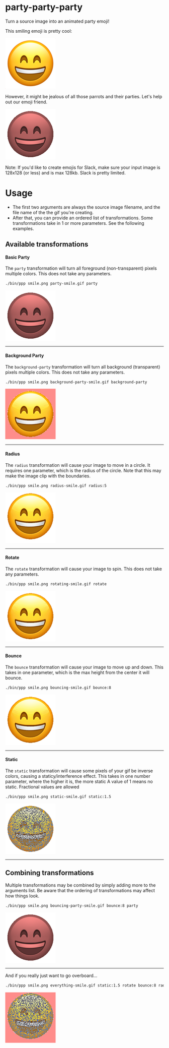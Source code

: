 # party-party-party

Turn a source image into an animated party emoji!

This smiling emoji is pretty cool:

![Smiling Emoji](./examples/smile.png 'Smiling Emoji')

However, it might be jealous of all those parrots and their parties. Let's help out our emoji friend.

![Party Smiling Emoji](./examples/party-smile.gif 'Party Smiling Emoji')

Note: If you'd like to create emojis for Slack, make sure your input image is 128x128 (or less) and is max 128kb. Slack is pretty limited.

# Usage

- The first two arguments are always the source image filename, and the file name of the the gif you're creating.
- After that, you can provide an ordered list of transformations. Some transformations take in 1 or more parameters. See the following examples.

## Available transformations

#### Basic Party

The `party` transformation will turn all foreground (non-transparent) pixels multiple colors. This does not take any parameters.

```sh
./bin/ppp smile.png party-smile.gif party
```

![Party Smiling Emoji](./examples/party-smile.gif 'Party Smiling Emoji')

---

#### Background Party

The `background-party` transformation will turn all background (transparent) pixels multiple colors. This does not take any parameters.

```sh
./bin/ppp smile.png background-party-smile.gif background-party
```

![Background Party Smiling Emoji](./examples/background-party-smile.gif 'Background Party Smiling Emoji')

---

#### Radius

The `radius` transformation will cause your image to move in a circle. It requires one parameter, which is the radius of the circle.
Note that this may make the image clip with the boundaries.

```sh
./bin/ppp smile.png radius-smile.gif radius:5
```

![Radius Party Smile Emoji](./examples/radius-smile.gif 'Radius Smile Emoji')

---

#### Rotate

The `rotate` transformation will cause your image to spin. This does not take any parameters.

```sh
./bin/ppp smile.png rotating-smile.gif rotate
```

![Rotating Party Smile Emoji](./examples/rotating-smile.gif 'Rotating Smile Emoji')

---

#### Bounce

The `bounce` transformation will cause your image to move up and down. This takes in one parameter, which is the max height from the center it will bounce.

```sh
./bin/ppp smile.png bouncing-smile.gif bounce:8
```

![Bouncing Smile Emoji](./examples/bouncing-smile.gif 'Bouncing Smile Emoji')

---

#### Static

The `static` transformation will cause some pixels of your gif be inverse colors, causing a staticy/interference effect.
This takes in one number parameter, where the higher it is, the more static
A value of 1 means no static. Fractional values are allowed

```sh
./bin/ppp smile.png static-smile.gif static:1.5
```

![Static Smile Emoji](./examples/static-smile.gif 'Static Smile Emoji')

---

## Combining transformations

Multiple transformations may be combined by simply adding more to the arguments list. Be aware that the ordering of transformations may affect how things look.

```sh
./bin/ppp smile.png bouncing-party-smile.gif bounce:8 party
```

![Bouncing Party Smile Emoji](./examples/bouncing-party-smile.gif 'Bouncing Party Smile Emoji')

---

And if you really just want to go overboard...

```sh
./bin/ppp smile.png everything-smile.gif static:1.5 rotate bounce:8 radius:5 background-party
```

![Everything Smile Emoji](./examples/everything-smile.gif 'Everything Smile Emoji')
